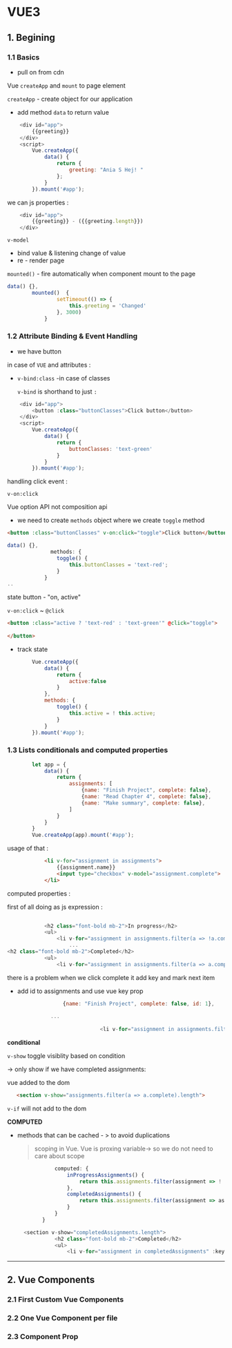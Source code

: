 # VUE3

## 1. Begining 

### 1.1 Basics

- pull on from cdn

Vue `createApp` and `mount` to page element 

`createApp` - create object for our application 

- add method `data` to return value

```js
    <div id="app">
        {{greeting}}
    </div>
    <script>
        Vue.createApp({
            data() {
                return {
                    greeting: "Ania S Hej! "
                };
            }
        }).mount('#app');
```

we can js properties :

```js
    <div id="app">
        {{greeting}} - ({{greeting.length}})
    </div>
```



`v-model` 

- bind value & listening change of value
- re - render page 



`mounted()` - fire automatically when component mount to the page 

```js
data() {},
        mounted()  {
                setTimeout(() => {
                    this.greeting = 'Changed'
                }, 3000)
            }
```

 

### 1.2 Attribute Binding & Event Handling

- we have button 

in case of `VUE` and attributes : 

- `v-bind:class` -in case of classes

  `v-bind` is shorthand to just `:`

```js
    <div id="app">
        <button :class="buttonClasses">Click button</button>
    </div>
    <script>
        Vue.createApp({
            data() {
                return {
                    buttonClasses: 'text-green'
                }
            }
        }).mount('#app');
```



handling click event : 

`v-on:click`

Vue option API not composition api 

- we need to create `methods` object where we create `toggle` method 

```html
<button :class="buttonClasses" v-on:click="toggle">Click button</button>
```



```js
data() {},
              methods: {
                toggle() {
                    this.buttonClasses = 'text-red';
                }
            }
..
```



state button - "on, active"

`v-on:click`  ~ `@click`

```html
<button :class="active ? 'text-red' : 'text-green'" @click="toggle">
    
</button>
```



- track state 

```js
        Vue.createApp({
            data() {
                return {
                    active:false
                }
            },
            methods: {
                toggle() {
                    this.active = ! this.active;
                }
            }
        }).mount('#app');
```



### 1.3 Lists conditionals and computed properties

```js
        let app = {
            data() {
                return {
                    assignments: [
                        {name: "Finish Project", complete: false},
                        {name: "Read Chapter 4", complete: false},
                        {name: "Make summary", complete: false},
                    ]
                }
            }
        }
        Vue.createApp(app).mount('#app');
```

usage of that : 

```html
            <li v-for="assignment in assignments">
                {{assignment.name}}
                <input type="checkbox" v-model="assignment.complete">
            </li>
```



computed properties :

first of all doing as js expression : 

```js
            
            <h2 class="font-bold mb-2">In progress</h2>
            <ul>
                <li v-for="assignment in assignments.filter(a => !a.complete)">
                    ...
<h2 class="font-bold mb-2">Completed</h2>
            <ul>
                <li v-for="assignment in assignments.filter(a => a.complete)">
```



there is a problem when we click complete it add key and mark next item 

- add id to assignments and use vue key prop 



```js
                  {name: "Finish Project", complete: false, id: 1},
                      
              ...
              
                              <li v-for="assignment in assignments.filter(a => !a.complete)" :key="assignment.id">
```



**conditional**

`v-show` toggle visiblity based on condition 

-> only show if we have completed assignments:

vue added to the dom 

 ```html
    <section v-show="assignments.filter(a => a.complete).length">
 ```

`v-if` will not add  to the dom 



**COMPUTED**

- methods that can be cached - > to avoid duplications

  > scoping in Vue. Vue is proxing variable-> so we do not need to care about scope

  ```js
              computed: {
                  inProgressAssignments() {
                      return this.assignments.filter(assignment => ! assignment.complete);
                  },
                  completedAssignments() {
                      return this.assignments.filter(assignment => assignment.complete);
                  }
              }
          }
  ```

  ```js
    <section v-show="completedAssignments.length">
              <h2 class="font-bold mb-2">Completed</h2>
              <ul>
                  <li v-for="assignment in completedAssignments" :key="assignment.id">
  ```

  

---



## 2. Vue Components

### 2.1 First Custom Vue Components





### 2.2 One Vue Component per file

### 2.3 Component Prop 